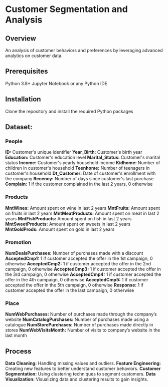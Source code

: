 # Customer Segmentation and Analysis

## Overview
An analysis of customer behaviors and preferences by leveraging advanced analytics on customer data.  

## Prerequisites
Python 3.8+
Jupyter Notebook or any Python IDE

## Installation
Clone the repository and install the required Python packages

## Dataset: 

### People
**ID:** Customer's unique identifier
**Year_Birth:** Customer's birth year
**Education:** Customer's education level
**Marital_Status:** Customer's marital status
**Income:** Customer's yearly household income
**Kidhome:** Number of children in customer's household
**Teenhome:** Number of teenagers in customer's household
**Dt_Customer:** Date of customer's enrollment with the company
**Recency:** Number of days since customer's last purchase
**Complain:** 1 if the customer complained in the last 2 years, 0 otherwise

### Products

**MntWines:** Amount spent on wine in last 2 years
**MntFruits:** Amount spent on fruits in last 2 years
**MntMeatProducts:** Amount spent on meat in last 2 years
**MntFishProducts:** Amount spent on fish in last 2 years
**MntSweetProducts:** Amount spent on sweets in last 2 years
**MntGoldProds:** Amount spent on gold in last 2 years

### Promotion
**NumDealsPurchases:** Number of purchases made with a discount
**AcceptedCmp1:** 1 if customer accepted the offer in the 1st campaign, 0 otherwise
**AcceptedCmp2:** 1 if customer accepted the offer in the 2nd campaign, 0 otherwise
**AcceptedCmp3:** 1 if customer accepted the offer in the 3rd campaign, 0 otherwise
**AcceptedCmp4:** 1 if customer accepted the offer in the 4th campaign, 0 otherwise
**AcceptedCmp5:** 1 if customer accepted the offer in the 5th campaign, 0 otherwise
**Response:** 1 if customer accepted the offer in the last campaign, 0 otherwise

### Place
**NumWebPurchases:** Number of purchases made through the company’s website
**NumCatalogPurchases:** Number of purchases made using a catalogue
**NumStorePurchases:** Number of purchases made directly in stores
**NumWebVisitsMonth:** Number of visits to company’s website in the last month


## Process

**Data Cleaning:** Handling missing values and outliers.
**Feature Engineering:** Creating new features to better understand customer behaviors.
**Customer Segmentation:** Using clustering techniques to segment customers.
**Data Visualization:** Visualizing data and clustering results to gain insights.

